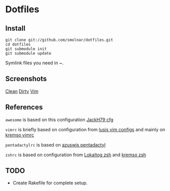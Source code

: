 # Dotfiles

## Install

```
git clone git://github.com/smolnar/dotfiles.git
cd dotfiles
git submodule init
git submodule update
```

Symlink files you need in ~.

## Screenshots

[Clean](screenshots/clean.png)
[Dirty](screenshots/dirty.png)
[Vim](screenshots/vim.png)

## References
`awesome` is based on this configuration [JackH79 cfg](https://github.com/JackH79/.dotfiles/tree/master/.config/awesome)

`vimrc` is briefly based on configuration from [lusis vim configs](https://github.com/lusis/vim-configs) and mainly on [kremso vimrc](https://github.com/kremso/dotfiles)

`pentadactylrc` is based on [azuswis pentadactyl](https://github.com/azuwis/.pentadactyl)

`zshrc` is based on configuration from [Lokaltog zsh](https://github.com/Lokaltog/sync) and [kremso zsh](https://github.com/kremso/dotfiles/blob/master/.zshrc)

## TODO

* Create Rakefile for complete setup.
